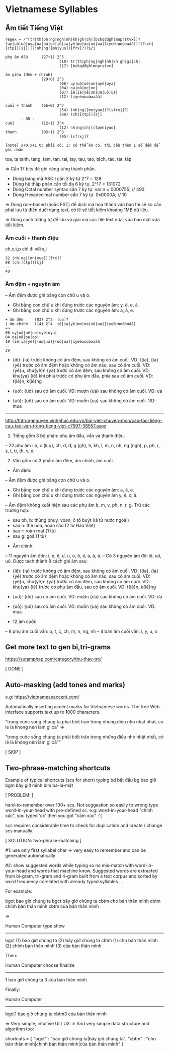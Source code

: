 # Vietnamese Syllables

## Âm tiết Tiếng Việt
```
regex = /^(tr|th|ph|ng|ngh|nh|kh|gh|ch|[bckqdđghlmnprstvx])?(uy|uâ|uê|uya|oa|oă|oe|iê|ia|yê|ươ|ưa|uô|ua|[iyeêưuoôơaăâ])((?:ch|[ctp])[sj]|(?:nh|ng|[mniyuo])[frx]?)?$/i

phụ âm đầu      (27+1) 2^5  
                        (10) tr|th|ph|ng|ngh|nh|kh|gh|gi|ch|
                        (17) [bckqdđghlmnprstvx]

âm giữa (đệm + chính)
                (29+0) 2^5
                        (06) uy|uâ|uê|ue|uyê|uya|
                        (04) oa|oă|oe|oo|
                        (07) iê|ia|yê|ươ|ưa|uô|ua|
                        (12) [iyeêưuoôơaăâ]

cuối + thanh    (66+0) 2^7
                        (54) (nh|ng|[mniyuo])?[sfrxj]?|
                        (08) (ch|[ctp])[sj]
       - OR -
cuối            (12+1) 2^4
                        (12) nh|ng|ch|[ctpmniyuo]
thanh           (05+1) 2^3
                        (05) [sfrxj]?

[note] x+0,x+1 0: phải có, 1: có thể ko có, thì cần thêm 1 số đếm để ghi nhận
```
toa, ta
tanh, tang, tam, tan,
tai, tay, tau, tao,
tách, tác, tát, táp

=> Cần 17 bits để ghi riêng từng thành phần. 
- Dùng bảng mã ASCII cần 3 ký tự          2^7 = 128
- Dùng hệ thập phân cần tối đa 6 ký tự.  2^17 = 131072
- Dùng Octal number syntax cần 7 ký tự. var n = 0000755; // 493
- Dùng Hexadecimal number  cần 7 ký tự.         0x0000A; // 10

=> Dùng rule-based (hoặc FST) để dịch mã hoá thành văn bản thì sẽ ko cần
phải lưu từ điển dưới dạng text, có lẽ sẽ tiết kiệm khoảng 1MB dữ liệu.

=> Dùng cách tương tự để lưu và giải mã các file text nữa, vừa bảo mật vừa tiết kiệm.

### Âm cuối + thanh điệu
ch,c,t,p chỉ đi với s,j
```
32 (nh|ng|[mniyuo])[frx]?
08 (ch|[ctp])[sj]
--
40
```

### Âm đệm + nguyên âm
– Âm đệm được ghi bằng con chữ u và o.
+ Ghi bằng con chữ u khi đứng trước các nguyên âm: y, ê, e, â.
+ Ghi bằng con chữ o khi đứng trước các nguyên âm: a, ă, e.
```
+ âm đệm     (03) 2^2  [uo]?
| âm chính   (14) 2^4  iê|ia|yê|ươ|ưa|uô|ua|[iyeêưuoôơaăâ]
=>
06 uy|uâ|uê|ue|uyê|uya|
04 oa|oă|oe|oo|
19 (iê|ia|yê)|(ươ|ưa)|(uô|ua)|iyeêưuoôơaăâ
--
29
```
+ {iê}:
{ia} trước không có âm đệm, sau không có âm cuối.           VD: t{ia}, {ỉa}
{yê} trước có âm đệm hoặc không có âm nào, sau có âm cuối.  VD: {yê}u, chu{yê}n
{ya} trước có âm đệm, sau không có âm cuối.                 VD: khu{ya}
{iê} khi phía trước có phụ âm đầu, phía sau có âm cuối.     VD: t{iê}n, k{iế}ng

+ {uơ}:
{ươ} sau có âm cuối.       VD: mượn
{ưa} sau không có âm cuối. VD: ưa

+ {uô}:
{uô} sau có âm cuối.        VD: muốn
{ua} sau không có âm cuối.  VD: mua

- - - - - - - - - - - -

http://thtrungnguyen.vinhphuc.edu.vn/bai-viet-chuyen-mon/cau-tao-tieng-cau-tao-van-trong-tieng-viet-c7597-36557.aspx

1. Tiếng gồm 3 bộ phận: phụ âm đầu, vần và thanh điệu.

– 22 phụ âm : b, c (k,q), ch, d, đ, g (gh), h, kh, l, m, n, nh, ng (ngh), p, ph, r, s, t, tr, th, v, x.

2. Vần gồm có 3 phần: âm đệm, âm chính, âm cuối.
* Âm đệm:

– Âm đệm được ghi bằng con chữ u và o.
+ Ghi bằng con chữ o khi đứng trước các nguyên âm: a, ă, e.
+ Ghi bằng con chữ u khi đứng trước các nguyên âm y, ê, ơ, â.

– Âm đệm không xuất hiện sau các phụ âm b, m, v, ph, n, r, g. Trừ các trường hợp:
+ sau ph, b: thùng phuy, voan, ô tô buýt (là từ nước ngoài)
+ sau n: thê noa, noãn sào (2 từ Hán Việt)
+ sau r: roàn roạt (1 từ)
+ sau g: goá (1 từ)


* Âm chính:

– 11 nguyên âm đơn: i, e, ê, ư, u, o, ô, ơ, a, ă, â.
– Có 3 nguyên âm đôi iê, uơ, uô. Được tách thành 8 cách ghi âm sau:

+ {iê}:
{ia} trước không có âm đệm, sau không có âm cuối.           VD: t{ia}, {ỉa}
{yê} trước có âm đệm hoặc không có âm nào, sau có âm cuối.  VD: {yê}u, chu{yê}n
{ya} trước có âm đệm, sau không có âm cuối.                 VD: khu{ya}
{iê} trước có phụ âm đầu, sau có âm cuối.                   VD: t{iê}n, k{iế}ng

+ {uơ}:
{ươ} sau có âm cuối.       VD: mượn
{ưa} sau không có âm cuối. VD: ưa

+ {uô}:
{uô} sau có âm cuối.        VD: muốn
{ua} sau không có âm cuối.  VD: mua

* 12 âm cuối:

– 8 phụ âm cuối vần: p, t, c, ch, m, n, ng, nh
– 4 bán âm cuối vần: i, y, u, o

## Get more text to gen bi,tri-grams

https://sutamphap.com/category/thu-thay-tro/

[ DONE ]

## Auto-masking (add tones and marks)

e.g: https://vietnameseaccent.com/

Automatically inserting accent marks for Vietnamese words.
The free Web interface supports text up to 1000 characters.

"trong cuoc song chung ta phai biet tran trong nhung dieu nho nhat nhat, co le la khong nen lam gi ca" =>

"trong cuộc sống chúng ta phải biết trân trọng những điều nhỏ nhặt nhất, có lẽ là không nên làm gi cả""


[ SKIP ]

## Two-phrase-matching shortcuts

Example of typical shortcuts (scs for short) typing
bd    bắt đầu
bg    bao giờ
bgm   bây giờ mình
blm   ba-la-mật

[ PROBLEM: ]

hard-to-remember over 100+ scs. Not suggestion so easily to wrong type 
word-in-your-head with pre-defined sc. e.g: word-in-your-head "chính xác", 
you typed 'cx' then you got "cảm xúc" :'(

scs requires considerable time to check for duplication and create / change scs manually.


[ SOLUTION: two-phrase-matching ]

\#1: use only first syllabel char => very easy to remember and can be generated automatically

\#2: show suggested words while typing so no mis-match with word-in-your-head
and words that machine know. Suggested words are extracted from bi-gram, tri-gram and 4-gram built from a text corpus and sorted by word frequency corelated with already typed
syllables ...

For example:

bgct  bao giờ chúng ta
bgct  bây giờ chúng ta
cbtm  cho bản thân mình
cbtm  chính bản thân mình
cbtm  của bản thân mình

=>

Human   Computer
type    show
- - - - - - - - -
bgct    (1) bao giờ chúng ta (2) bây giờ chúng ta
cbtm    (1) cho bản thân mình (2) chính bản thân mình (3) của bản thân mình

Then:

Human   Computer
choose  finalize
- - - - - - - - -
1       bao giờ chúng ta
3       của bản thân mình

Finally:

Human   Computer
- - - - - - - - -
bgct1   bao giờ chúng ta
cbtm3   của bản thân mình

=> Very simple, intuitive UI / UX
=> And very simple data structure and algorithm too:

shortcuts = {
    "bgct" : "bao giờ chúng ta|bây giờ chúng ta",
    "cbtm" : "cho bản thân mình|chính bản thân mình|của bản thân mình"
}
